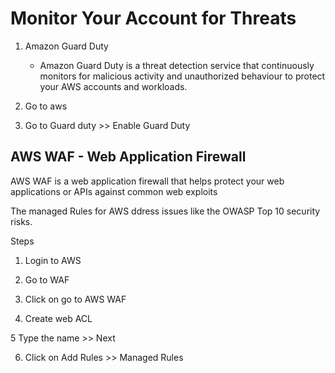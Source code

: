 # Monitor Your Account for Threats

1. Amazon Guard Duty

   - Amazon Guard Duty is a threat detection service that continuously monitors for malicious activity and unauthorized behaviour to protect your AWS accounts and workloads.

1. Go to aws

1. Go to Guard duty >> Enable Guard Duty

## AWS WAF - Web Application Firewall

AWS WAF is a web application firewall that helps protect your web applications or APIs against common web exploits

The managed Rules for AWS ddress issues like the OWASP Top 10 security risks.

Steps

1. Login to AWS

2. Go to WAF

3. Click on go to AWS WAF

4. Create web ACL

5 Type the name >> Next

6. Click on Add Rules >> Managed Rules
